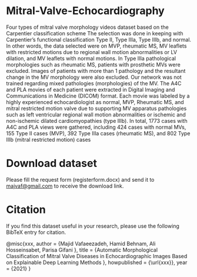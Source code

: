 # Mitral-Valve-Echocardiography
Four types of mitral valve morphology videos dataset based on the Carpentier classification scheme
The selection was done in keeping with Carpentier’s functional classification Type II, Type IIIa, Type IIIb, and normal. In other words, the data selected were on MVP, rheumatic MS, MV leaflets with restricted motions due to regional wall motion abnormalities or LV dilation, and MV leaflets with normal motions. In Type IIIa pathological morphologies such as rheumatic MS, patients with prosthetic MVs were excluded. Images of patients with more than 1 pathology and the resultant change in the MV morphology were also excluded. Our network was not trained regarding mixed pathologies (morphologies) of the MV.
The A4C and PLA movies of each patient were extracted in Digital Imaging and Communications in Medicine (DICOM) format. Each movie was labeled by a highly experienced echocardiologist as normal, MVP, Rheumatic MS, and mitral restricted motion valve due to supporting MV apparatus pathologies such as left ventricular regional wall motion abnormalities or ischemic and non-ischemic dilated cardiomyopathies (type IIIb). In total, 1773 cases with A4C and PLA views were gathered, including 424 cases with normal MVs, 155 Type II cases (MVP), 392 Type IIIa cases (rheumatic MS), and 802 Type IIIb (mitral restricted motion) cases

# Download dataset
Please fill the request form (registerform.docx) and send it to majvaf@gmail.com to receive the download link.

# Citation

If you find this dataset useful in your research, please use the following BibTeX entry for citation.

@misc{xxx, author = {Majid Vafaeezadeh, Hamid Behnam, Ali Hosseinsabet, Parisa Gifani }, title = {Automatic Morphological Classification of Mitral Valve Diseases in Echocardiographic Images Based on Explainable Deep Learning Methods }, howpublished = {\url{xxx}}, year = {2021} }
